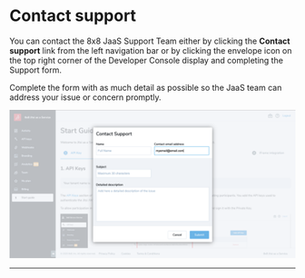 # Contact support

You can contact the 8x8 JaaS Support Team either by clicking the **Contact support** link from the left navigation bar or by clicking the envelope icon on the top right corner of the Developer Console display and completing the Support form.

Complete the form with as much detail as possible so the JaaS team can address your issue or concern promptly.

![1439](../images/d123c24-contact_support.png "contact_support.png") 

---
